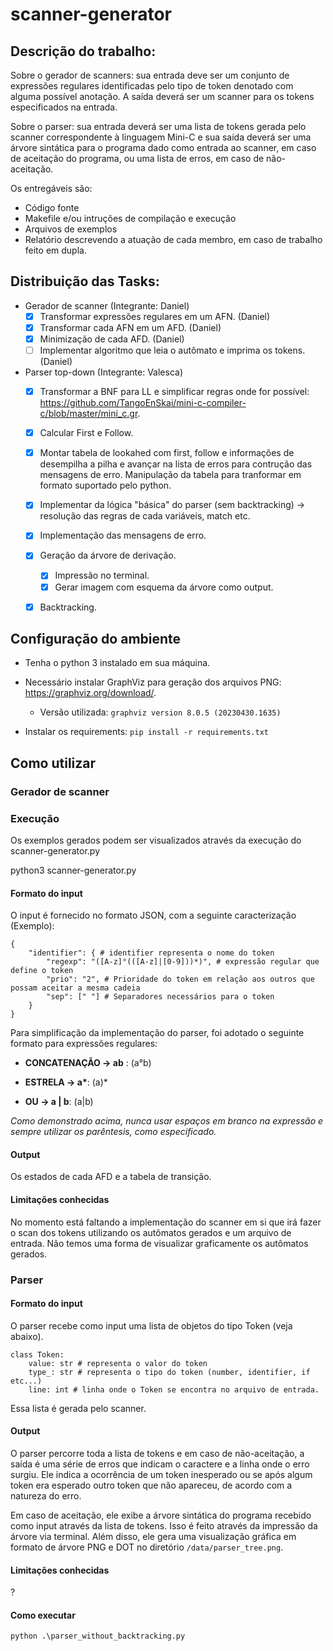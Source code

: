 # scanner-generator

## Descrição do trabalho:
Sobre o gerador de scanners: sua entrada deve ser um conjunto de expressões regulares identificadas pelo tipo de token denotado com alguma possível anotação. A saída deverá ser um scanner para os tokens especificados na entrada.

Sobre o parser: sua entrada deverá ser uma lista de tokens gerada pelo scanner correspondente à linguagem Mini-C e sua saída deverá ser uma árvore sintática para o programa dado como entrada ao scanner, em caso de aceitação do programa, ou uma lista de erros, em caso de não-aceitação.

Os entregáveis são:
- Código fonte
- Makefile e/ou intruções de compilação e execução
- Arquivos de exemplos
- Relatório descrevendo a atuação de cada membro, em caso de trabalho feito em dupla.

## Distribuição das Tasks:

- Gerador de scanner (Integrante: Daniel)
    - [x] Transformar expressões regulares em um AFN. (Daniel)
    - [x] Transformar cada AFN em um AFD. (Daniel)
    - [x] Minimização de cada AFD. (Daniel)
    - [ ] Implementar algoritmo que leia o autômato e imprima os tokens. (Daniel)
- Parser top-down (Integrante: Valesca)
    - [x] Transformar a BNF para LL e simplificar regras onde for possível: https://github.com/TangoEnSkai/mini-c-compiler-c/blob/master/mini_c.gr.
    - [x] Calcular First e Follow.
    - [x] Montar tabela de lookahed com first, follow e informações de desempilha a pilha e avançar na lista de erros para contrução das mensagens de erro. Manipulação da tabela para tranformar em formato suportado pelo python.

    - [x] Implementar da lógica "básica" do parser (sem backtracking) -> resolução das regras de cada variáveis, match etc.
    - [x] Implementação das mensagens de erro.
    - [x] Geração da árvore de derivação.
        - [x] Impressão no terminal.
        - [x] Gerar imagem com esquema da árvore como output.
    - [x] Backtracking.

## Configuração do ambiente

- Tenha o python 3 instalado em sua máquina. 

- Necessário instalar GraphViz para geração dos arquivos PNG: https://graphviz.org/download/.
    - Versão utilizada: ```graphviz version 8.0.5 (20230430.1635)```

- Instalar os requirements: ```pip install -r requirements.txt```

## Como utilizar

### Gerador de scanner

### Execução

Os exemplos gerados podem ser visualizados através da execução do scanner-generator.py

python3 scanner-generator.py

#### Formato do input

O input é fornecido no formato JSON, com a seguinte caracterização (Exemplo):

```
{ 
    "identifier": { # identifier representa o nome do token
        "regexp": "([A-z]°(([A-z]|[0-9]))*)", # expressão regular que define o token
        "prio": "2", # Prioridade do token em relação aos outros que possam aceitar a mesma cadeia
        "sep": [" "] # Separadores necessários para o token
    }
}
```

Para simplificação da implementação do parser, foi adotado o seguinte formato para expressões regulares:

- **CONCATENAÇÃO -> ab** : (a°b)

- **ESTRELA -> a\***: (a)*

- **OU -> a | b**: (a|b)

*Como demonstrado acima, nunca usar espaços em branco na expressão e sempre utilizar os parêntesis, como especificado.*

#### Output

Os estados de cada AFD e a tabela de transição.

#### Limitações conhecidas

No momento está faltando a implementação do scanner em si que irá fazer o scan dos tokens utilizando os autômatos gerados e um arquivo de entrada.
Não temos uma forma de visualizar graficamente os autômatos gerados.

### Parser

#### Formato do input

O parser recebe como input uma lista de objetos do tipo Token (veja abaixo). 

```
class Token:
    value: str # representa o valor do token
    type_: str # representa o tipo do token (number, identifier, if etc...)
    line: int # linha onde o Token se encontra no arquivo de entrada.
```

Essa lista é gerada pelo scanner.

#### Output 

O parser percorre toda a lista de tokens e em caso de não-aceitação, a saída é uma série de erros que indicam o caractere e a linha onde o erro surgiu. Ele indica a ocorrência de um token inesperado ou se após algum token era esperado outro token que não apareceu, de acordo com a natureza do erro.

Em caso de aceitação, ele exibe a árvore sintática do programa recebido como input através da lista de tokens. Isso é feito através da impressão da árvore via terminal. Além disso, ele gera uma visualização gráfica em formato de árvore PNG e DOT no diretório ```/data/parser_tree.png```.

#### Limitações conhecidas

?

#### Como executar

```
python .\parser_without_backtracking.py
```
